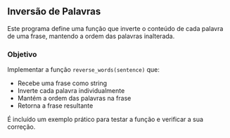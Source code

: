 ## Inversão de Palavras

Este programa define uma função que inverte o conteúdo de cada palavra de uma frase, mantendo a ordem das palavras inalterada.

### Objetivo

Implementar a função `reverse_words(sentence)` que:

- Recebe uma frase como string  
- Inverte cada palavra individualmente  
- Mantém a ordem das palavras na frase  
- Retorna a frase resultante  

É incluído um exemplo prático para testar a função e verificar a sua correção.